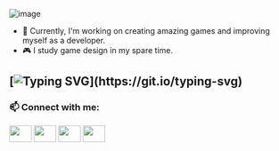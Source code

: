 ![image](https://user-images.githubusercontent.com/20231377/121440251-3b29c980-c990-11eb-9d5a-d22e5396694d.png)



- 🔭 Currently, I'm working on creating amazing games and improving myself as a developer. 
- 🎮 I study game design in my spare time.

[![Typing SVG](https://readme-typing-svg.herokuapp.com?duration=2000&color=00F7F1&background=FFFFFF00&lines=Very+glad+to+see+you+on+my+profile!)](https://git.io/typing-svg)
-
 <h3 align="left">📫 Connect with me:</h3>
<p align="left"> 
 <a href="https://www.linkedin.com/in/denis-yatsenko-0373b3142/" target="blank"><img align="center" src="https://cdn.jsdelivr.net/npm/simple-icons@3.0.1/icons/linkedin.svg" alt="" height="30" width="40" /></a>
<a href="https://twitter.com/Stand1kk" target="blank"><img align="center" src="https://cdn.jsdelivr.net/npm/simple-icons@3.0.1/icons/twitter.svg" alt="" height="30" width="40" /></a>
<a href="http://instagram.com/yatsenko.denisss" target="blank"><img align="center" src="https://cdn.jsdelivr.net/npm/simple-icons@3.0.1/icons/instagram.svg" alt="" height="30" width="40" /></a>
<a href="https://telegram.me/deyats" target="blank"><img align="center" src="https://cdn.jsdelivr.net/npm/simple-icons@v3/icons/telegram.svg" alt="" height="30" width="40" /></a>
</p>
